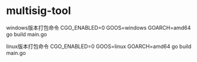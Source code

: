 # multisig-tool

windows版本打包命令
CGO_ENABLED=0 GOOS=windows GOARCH=amd64 go build main.go

linux版本打包命令
CGO_ENABLED=0 GOOS=linux GOARCH=amd64 go build main.go

